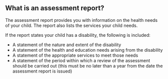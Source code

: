 ##  What is an assessment report?

The assessment report provides you with information on the health needs of
your child. The report also lists the services your child needs.

If the report states your child has a disability, the following is included:

  * A statement of the nature and extent of the disability 
  * A statement of the health and education needs arising from the disability 
  * A statement of the appropriate services to meet those needs 
  * A statement of the period within which a review of the assessment should be carried out (this must be no later than a year from the date the assessment report is issued) 
